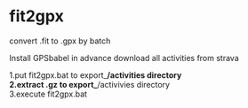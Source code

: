 # fit2gpx
convert .fit to .gpx by batch 

Install GPSbabel in advance
download all activities from strava 

1.put fit2gpx.bat to export_****/activities directory   
2.extract .gz to export_****/activivies directory  
3.execute fit2gpx.bat

